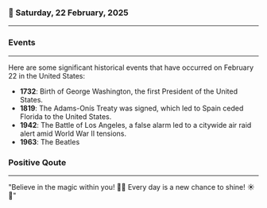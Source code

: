 ### 📅 Saturday, 22 February, 2025
------
### Events
------
Here are some significant historical events that have occurred on February 22 in the United States:

- **1732**: Birth of George Washington, the first President of the United States.
- **1819**: The Adams-Onís Treaty was signed, which led to Spain ceded Florida to the United States.
- **1942**: The Battle of Los Angeles, a false alarm led to a citywide air raid alert amid World War II tensions.
- **1963**: The Beatles
### Positive Qoute
------
"Believe in the magic within you! 🌟✨ Every day is a new chance to shine! ☀️💖"
